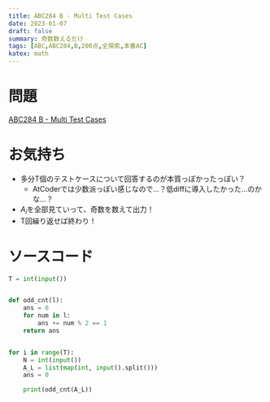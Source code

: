 ```yaml
---
title: ABC284 B - Multi Test Cases
date: 2023-01-07
draft: false
summary: 奇数数えるだけ
tags: [ABC,ABC284,B,200点,全探索,本番AC]
katex: math
---
```

# 問題
[ABC284 B - Multi Test Cases](https://atcoder.jp/contests/abc284/tasks/abc284_b)

# お気持ち
* 多分T個のテストケースについて回答するのが本質っぽかったっぽい？
    * AtCoderでは少数派っぽい感じなので…？低diffに導入したかった…のかな…？
* $A_i$を全部見ていって、奇数を数えて出力！
* T回繰り返せば終わり！

# ソースコード
```python:B.py
T = int(input())


def odd_cnt(l):
    ans = 0
    for num in l:
        ans += num % 2 == 1
    return ans


for i in range(T):
    N = int(input())
    A_L = list(map(int, input().split()))
    ans = 0

    print(odd_cnt(A_L))
```